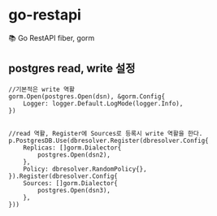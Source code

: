 # go-restapi
📚 Go RestAPI fiber, gorm


## postgres read, write 설정


    //기본적은 write 역활
	gorm.Open(postgres.Open(dsn), &gorm.Config{
		Logger: logger.Default.LogMode(logger.Info),
	})
	

    //read 역활, Register에 Sources로 등록시 write 역활을 한다.
	p.PostgresDB.Use(dbresolver.Register(dbresolver.Config{
		Replicas: []gorm.Dialector{
			postgres.Open(dsn2),
		},
		Policy: dbresolver.RandomPolicy{},
	}).Register(dbresolver.Config{
		Sources: []gorm.Dialector{
			postgres.Open(dsn3),
		},
	}))
	